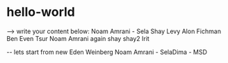 # hello-world

--> write your content below:
Noam Amrani - Sela
Shay Levy
Alon Fichman
Ben Even Tsur
Noam Amrani again
shay
shay2
Irit


-- lets start from new
Eden Weinberg
Noam Amrani - SelaDima - MSD
